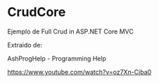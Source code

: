 # CrudCore

Ejemplo de Full Crud in ASP.NET Core MVC

Extraido de:

AshProgHelp - Programming Help

https://www.youtube.com/watch?v=oz7Xn-Cjba0
